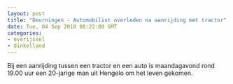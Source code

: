 ```yaml
---
layout: post
title: "Deurningen - Automobilist overleden na aanrijding met tractor"
date: Tue, 04 Sep 2018 08:22:00 GMT
categories: 
- overijssel 
- dinkelland 
---
```


Bij een aanrijding tussen een tractor en een auto is maandagavond rond 19.00 uur een 20-jarige man uit Hengelo om het leven gekomen.
